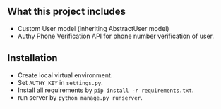 ## What this project includes

- Custom User model (inheriting AbstractUser model)
- Authy Phone Verification API for phone number verification of user.

## Installation

- Create local virtual environment.
- Set `AUTHY_KEY` in `settings.py`.
- Install all requirements by `pip install -r requirements.txt`.
- run server by `python manage.py runserver`.
